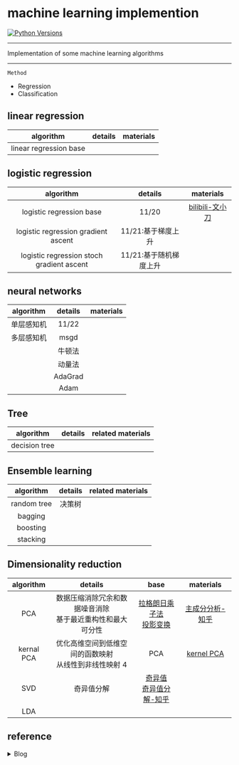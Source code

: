 # machine learning implemention

[![Python Versions](https://img.shields.io/badge/python-3.7%20%7C%203.8%20%7C%203.9-blue)](https://pypi.org/project/autogluon/)

---

Implementation of some machine learning algorithms

---

`Method`

- Regression
- Classification

## linear regression

|       algorithm        | details | materials |
| :--------------------: | :-----: | :-------: |
| linear regression base |         |           |

## logistic regression

|                 algorithm                 |     details      |                                        materials                                        |
| :---------------------------------------: | :--------------: | :-------------------------------------------------------------------------------------: |
|         logistic regression base          |      11/20            | [bilibili-文小刀](https://www.bilibili.com/video/BV17s411j7s1/?spm_id_from=333.999.0.0) |
|    logistic regression gradient ascent    |   11/21:基于梯度上升   |                                                                                         |
| logistic regression stoch gradient ascent | 11/21:基于随机梯度上升 |                                                                                         |

## neural networks

| algorithm  | details | materials |
| :--------: | :-----: | :-------: |
| 单层感知机 |   11/22      |           |
| 多层感知机 |  msgd   |
|            | 牛顿法  |
|            | 动量法  |
|            | AdaGrad |
|            |  Adam   |

## Tree

|   algorithm   | details | related materials |
| :-----------: | :-----: | :---------------: |
| decision tree |         |                   |

## Ensemble learning

|  algorithm  | details | related materials |
| :---------: | :-----: | :---------------: |
| random tree | 决策树  |                   |
|   bagging   |
|  boosting   |
|  stacking   |

## Dimensionality reduction

| algorithm  |                            details                             |                                                            base                                                            |                               materials                               |
| :--------: | :------------------------------------------------------------: | :------------------------------------------------------------------------------------------------------------------------: | :-------------------------------------------------------------------: |
|    PCA     | 数据压缩消除冗余和数据噪音消除<br />基于最近重构性和最大可分性 | [拉格朗日乘子法](https://www.cnblogs.com/mo-wang/p/4775548.html) <br /> [投影变换](https://zhuanlan.zhihu.com/p/473031788) |    [主成分分析-知乎](https://zhuanlan.zhihu.com/p/32412043) <br />    |
| kernal PCA |   优化高维空间到低维空间的函数映射<br />从线性到非线性映射 4   |                                                            PCA                                                             | [kernel PCA](https://blog.csdn.net/ljzology/article/details/81347899) |
|    SVD     |                           奇异值分解                           |      [奇异值](https://zhuanlan.zhihu.com/p/69069183) <br /> [奇异值分解-知乎](https://zhuanlan.zhihu.com/p/29846048)       |
|    LDA     |

## reference

<details>
<summary>
Blog
</summary>
<br />

[Baiding's blog](https://baidinghub.github.io/categories/%E6%9C%BA%E5%99%A8%E5%AD%A6%E4%B9%A0/)

</details>
